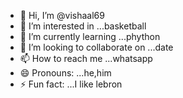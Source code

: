 - 👋 Hi, I’m @vishaal69
- 👀 I’m interested in ...basketball
- 🌱 I’m currently learning ...phython
- 💞️ I’m looking to collaborate on ...date
- 📫 How to reach me ...whatsapp
- 😄 Pronouns: ...he,him
- ⚡ Fun fact: ...I like lebron

<!---
vishaal69/vishaal69 is a ✨ special ✨ repository because its `README.md` (this file) appears on your GitHub profile.
You can click the Preview link to take a look at your changes.
--->
